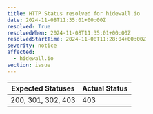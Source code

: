 ```yaml
---
title: HTTP Status resolved for hidewall.io
date: 2024-11-08T11:35:01+00:00Z
resolved: True
resolvedWhen: 2024-11-08T11:35:01+00:00Z
resolvedStartTime: 2024-11-08T11:28:04+00:00Z
severity: notice
affected:
  - hidewall.io
section: issue
---
```


| Expected Statuses | Actual Status  |
|-------------------|----------------|
| 200, 301, 302, 403 | 403 |
